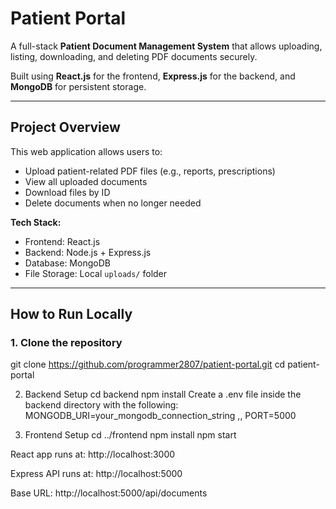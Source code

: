 # Patient Portal

A full-stack **Patient Document Management System** that allows uploading, listing, downloading, and deleting PDF documents securely.

Built using **React.js** for the frontend, **Express.js** for the backend, and **MongoDB** for persistent storage.

---

## Project Overview

This web application allows users to:

- Upload patient-related PDF files (e.g., reports, prescriptions)
- View all uploaded documents
- Download files by ID
- Delete documents when no longer needed

**Tech Stack:**
- Frontend: React.js
- Backend: Node.js + Express.js
- Database: MongoDB
- File Storage: Local `uploads/` folder

---

##  How to Run Locally

### 1. Clone the repository


git clone https://github.com/programmer2807/patient-portal.git
cd patient-portal

2. Backend Setup
   cd backend
   npm install
   Create a .env file inside the backend directory with the following:
    MONGODB_URI=your_mongodb_connection_string ,, 
    PORT=5000

3. Frontend Setup
     cd ../frontend
      npm install
      npm start

React app runs at: http://localhost:3000

Express API runs at: http://localhost:5000

Base URL: http://localhost:5000/api/documents
